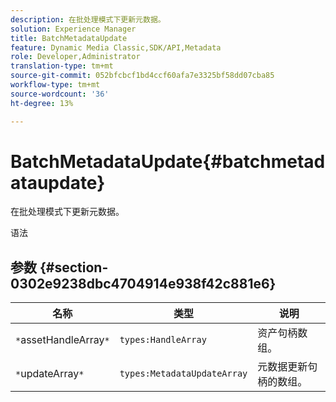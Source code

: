 ```yaml
---
description: 在批处理模式下更新元数据。
solution: Experience Manager
title: BatchMetadataUpdate
feature: Dynamic Media Classic,SDK/API,Metadata
role: Developer,Administrator
translation-type: tm+mt
source-git-commit: 052bfcbcf1bd4ccf60afa7e3325bf58dd07cba85
workflow-type: tm+mt
source-wordcount: '36'
ht-degree: 13%

---
```



# BatchMetadataUpdate{#batchmetadataupdate}

在批处理模式下更新元数据。

语法

## 参数 {#section-0302e9238dbc4704914e938f42c881e6}

| 名称 | 类型 | 说明 |
|---|---|---|
| `*`assetHandleArray`*` | `types:HandleArray` | 资产句柄数组。 |
| `*`updateArray`*` | `types:MetadataUpdateArray` | 元数据更新句柄的数组。 |

